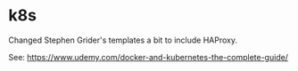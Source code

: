 # k8s
Changed Stephen Grider's templates a bit to include HAProxy.

See: https://www.udemy.com/docker-and-kubernetes-the-complete-guide/
